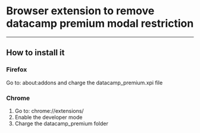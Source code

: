 # Browser extension to remove datacamp premium modal restriction

---

## How to install it

### Firefox

Go to: about:addons and charge the datacamp_premium.xpi file

### Chrome

1. Go to: chrome://extensions/
2. Enable the developer mode
3. Charge the datacamp_premium folder
